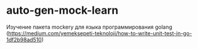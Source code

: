 # auto-gen-mock-learn
Изучение пакета mockery для языка программирования golang (https://medium.com/yemeksepeti-teknoloji/how-to-write-unit-test-in-go-1df2b98ad510)
